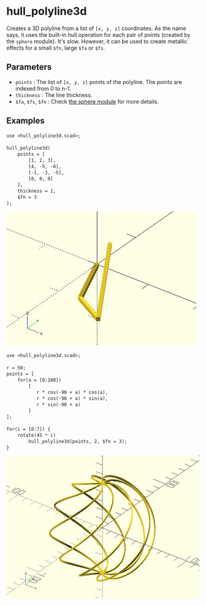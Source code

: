 # hull_polyline3d

Creates a 3D polyline from a list of `[x, y, z]` coordinates. As the name says, it uses the built-in hull operation for each pair of points (created by the `sphere` module). It's slow. However, it can be used to create metallic effects for a small `$fn`, large `$fa` or `$fs`.

## Parameters

- `points` : The list of `[x, y, z]` points of the polyline. The points are indexed from 0 to n-1.
- `thickness` : The line thickness.
- `$fa`, `$fs`, `$fn` : Check [the sphere module](https://en.wikibooks.org/wiki/OpenSCAD_User_Manual/Primitive_Solids#sphere) for more details.

## Examples

    use <hull_polyline3d.scad>;

	hull_polyline3d(
	    points = [
	        [1, 2, 3], 
	        [4, -5, -6], 
	        [-1, -3, -5], 
	        [0, 0, 0]
	    ], 
	    thickness = 1, 
	    $fn = 3
	);

![polyline3d](images/lib-hull_polyline3d-1.JPG)

    use <hull_polyline3d.scad>;
    
	r = 50;
	points = [
	    for(a = [0:180]) 
	        [
	           r * cos(-90 + a) * cos(a), 
	           r * cos(-90 + a) * sin(a), 
	           r * sin(-90 + a)
	        ]
	];
	
	for(i = [0:7]) {
	    rotate(45 * i) 
	        hull_polyline3d(points, 2, $fn = 3);
	}

![polyline3d](images/lib-hull_polyline3d-2.JPG)
